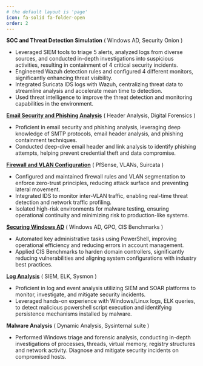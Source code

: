 ```yaml
---
# the default layout is 'page'
icon: fa-solid fa-folder-open
order: 2
---
```



**SOC and Threat Detection Simulation** ( Windows AD, Security Onion )
- Leveraged SIEM tools to triage 5 alerts, analyzed logs from diverse sources, and conducted in-depth investigations into suspicious activities, resulting in containment of 4 critical security incidents.
- Engineered Wazuh detection rules and configured 4 different monitors, significantly enhancing threat visibility.
- Integrated Suricata IDS logs with Wazuh, centralizing threat data to streamline analysis and accelerate mean time to detection.
- Used threat intelligence to improve the threat detection and monitoring capabilities in the environment.


**[Email Security and Phishing Analysis](/categories/email-forensics/)** ( Header Analysis, Digital Forensics )
- Proficient in email security and phishing analysis, leveraging deep knowledge of SMTP protocols, email header analysis, and phishing containment techniques.
- Conducted deep-dive email header and link analysis to identify phishing attempts, helping prevent credential theft and data compromise.


**[Firewall and VLAN Configuration](/categories/pfsense/)** ( PfSense, VLANs, Suircata )
- Configured and maintained firewall rules and VLAN segmentation to enforce zero-trust principles, reducing attack surface and preventing lateral movement.
- Integrated IDS to monitor inter-VLAN traffic, enabling real-time threat detection and network traffic profiling.
- Isolated high-risk environments for malware testing, ensuring operational continuity and minimizing risk to production-like systems.


**[Securing Windows AD](/categories/active-directory/)** ( Windows AD, GPO, CIS Benchmarks ) 
- Automated key administrative tasks using PowerShell, improving operational efficiency and reducing errors in account management.
- Applied CIS Benchmarks to harden domain controllers, significantly reducing vulnerabilities and aligning system configurations with industry best practices.


**[Log Analysis](/categories/log-analysis/)** ( SIEM, ELK, Sysmon )
- Proficient in log and event analysis utilizing SIEM and SOAR platforms to monitor, investigate, and mitigate security incidents.
- Leveraged hands-on experience with Windows/Linux logs, ELK queries, to detect malicious powershell script execution and identifying persistence mechanisms installed by malware.


**Malware Analysis** ( Dynamic Analysis, Sysinternal suite )
- Performed Windows triage and forensic analysis, conducting in-depth investigations of processes, threads, virtual memory, registry structures and network activity. Diagnose and mitigate security incidents on compromised hosts.
